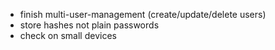 - finish multi-user-management (create/update/delete users)
- store hashes not plain passwords
- check on small devices


